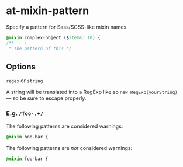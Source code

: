 # at-mixin-pattern

Specify a pattern for Sass/SCSS-like mixin names.

```css
@mixin complex-object ($items: 10) {
/**    ↑
 * The pattern of this */
```

## Options

`regex` or `string`

A string will be translated into a RegExp like so `new RegExp(yourString)` — so be sure to escape properly.

### E.g. `/foo-.+/`

The following patterns are considered warnings:

```css
@mixin boo-bar {
```

The following patterns are *not* considered warnings:

```css
@mixin foo-bar {
```
